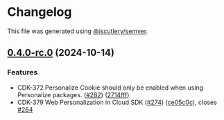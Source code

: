 # Changelog

This file was generated using [@jscutlery/semver](https://github.com/jscutlery/semver).

## [0.4.0-rc.0](https://github.com/Sitecore-PD/sitecore.cloudsdk.js/compare/utils-0.3.1...utils-0.4.0-rc.0) (2024-10-14)

### Features

- CDK-372 Personalize Cookie should only be enabled when using Personalize packages. ([#282](https://github.com/Sitecore-PD/sitecore.cloudsdk.js/issues/282)) ([2714fff](https://github.com/Sitecore-PD/sitecore.cloudsdk.js/commit/2714fff3f6a06198310afc4c04f9cdc87e7c2f13))
- CDK-379 Web Personalization in Cloud SDK ([#274](https://github.com/Sitecore-PD/sitecore.cloudsdk.js/issues/274)) ([ce05c0c](https://github.com/Sitecore-PD/sitecore.cloudsdk.js/commit/ce05c0c43553abd057b809ac782eb9593091f994)), closes [#264](https://github.com/Sitecore-PD/sitecore.cloudsdk.js/issues/264)
